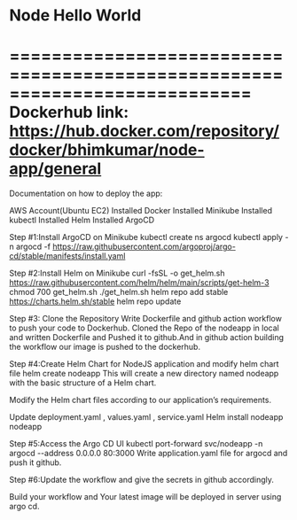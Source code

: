 # Node Hello World
===========================================================================
Dockerhub link: https://hub.docker.com/repository/docker/bhimkumar/node-app/general
============================================================================
Documentation on how to deploy the app:

AWS Account(Ubuntu EC2)
Installed Docker
Installed Minikube
Installed kubectl
Installed Helm
Installed ArgoCD

Step #1:Install ArgoCD on Minikube
kubectl create ns argocd
kubectl apply -n argocd -f https://raw.githubusercontent.com/argoproj/argo-cd/stable/manifests/install.yaml

Step #2:Install Helm on Minikube
curl -fsSL -o get_helm.sh https://raw.githubusercontent.com/helm/helm/main/scripts/get-helm-3
chmod 700 get_helm.sh
./get_helm.sh
helm repo add stable https://charts.helm.sh/stable
helm repo update

Step #3: Clone the Repository Write Dockerfile and github action workflow to push your code to Dockerhub. 
 Cloned the Repo of the nodeapp in local and written Dockerfile and Pushed it to github.And in github action building the workflow our image is pushed to the dockerhub. 
 
Step #4:Create Helm Chart for NodeJS application and modify helm chart file
helm create nodeapp
This will create a new directory named nodeapp with the basic structure of a Helm chart.

Modify the Helm chart files according to our application’s requirements.

Update deployment.yaml , values.yaml , service.yaml
Helm install nodeapp nodeapp

Step #5:Access the Argo CD UI
kubectl port-forward svc/nodeapp -n argocd --address 0.0.0.0 80:3000
Write application.yaml file for argocd and push it github.

Step #6:Update the workflow and give the secrets in github accordingly.

Build your workflow and Your latest image will be deployed in server using argo cd.







